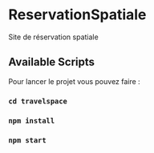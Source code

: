 # ReservationSpatiale
Site de réservation spatiale

## Available Scripts

Pour lancer le projet vous pouvez faire : 

### `cd travelspace`
### `npm install`

### `npm start`